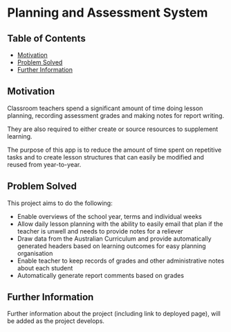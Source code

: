 # Planning and Assessment System

## Table of Contents

- [Motivation](#motivation)
- [Problem Solved](#problem-solved)
- [Further Information](#further-information)

## Motivation

Classroom teachers spend a significant amount of time doing lesson planning, recording assessment grades and making notes for report writing. 

They are also required to either create or source resources to supplement learning. 

The purpose of this app is to reduce the amount of time spent on repetitive tasks and to create lesson structures that can easily be modified and reused from year-to-year. 

## Problem Solved

This project aims to do the following:
<ul>
<li>Enable overviews of the school year, terms and individual weeks</li>
<li>Allow daily lesson planning with the ability to easily email that plan if the teacher is unwell and needs to provide notes for a reliever</li>
<li>Draw data from the Australian Curriculum and provide automatically generated headers based on learning outcomes for easy planning organisation</li>
<li>Enable teacher to keep records of grades and other administrative notes about each student</li>
<li>Automatically generate report comments based on grades</li>
</ul>

## Further Information
Further information about the project (including link to deployed page), will be added as the project develops.
